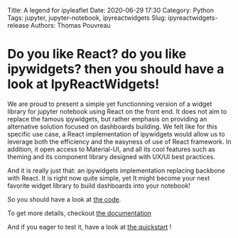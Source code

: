 Title: A legend for ipyleaflet
Date: 2020-06-29 17:30
Category: Python
Tags: jupyter, jupyter-notebook, ipyreactwidgets
Slug: ipyreactwidgets-release
Authors: Thomas Pouvreau


# Do you like React? do you like ipywidgets? then you should have a look at IpyReactWidgets!

We are proud to present a simple yet functionning version of a widget library for jupyter notebook using React on the front end. It does not aim to replace the famous ipywidgets, but rather emphasis on providing an alternative solution focused on dashboards building. We felt like for this specific use case, a React implementation of ipywidgets would allow us to leverage both the efficiency and the easyness of use of React framework. In addition, it open access to Material-UI, and all its cool features such as theming and its component library designed with UX/UI best practices. 

And it is really just that: an ipywidgets implementation replacing backbone with React. It is right now quite simple, yet It might become your next favorite widget library to build dashboards into your notebook! 

So you should have a look at [the code](https://gitlab.com/weatherforce-platform/ipyreactwidgets).

To get more details, checkout [the documentation](https://weatherforce-platform.gitlab.io/ipyreactwidgets/)

And if you eager to test it, have a look at [the quickstart](https://weatherforce-platform.gitlab.io/ipyreactwidgets/quickstart.html) !

